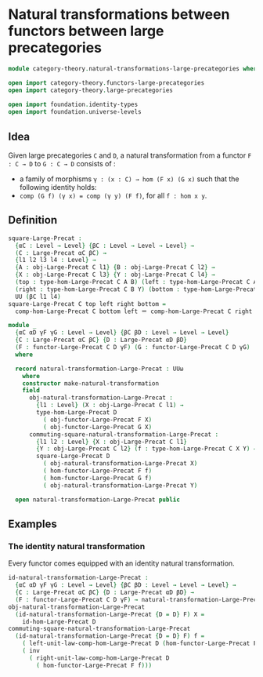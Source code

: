#  Natural transformations between functors between large precategories

```agda
module category-theory.natural-transformations-large-precategories where

open import category-theory.functors-large-precategories
open import category-theory.large-precategories
    
open import foundation.identity-types
open import foundation.universe-levels
```

## Idea

Given large precategories `C` and `D`, a natural transformation from a functor `F : C → D` to `G : C → D` consists of :
- a family of morphisms `γ : (x : C) → hom (F x) (G x)`
such that the following identity holds:
- `comp (G f) (γ x) = comp (γ y) (F f)`, for all `f : hom x y`.

## Definition

```agda
square-Large-Precat :
  {αC : Level → Level} {βC : Level → Level → Level} →
  (C : Large-Precat αC βC) →
  {l1 l2 l3 l4 : Level} →
  {A : obj-Large-Precat C l1} {B : obj-Large-Precat C l2} →
  {X : obj-Large-Precat C l3} {Y : obj-Large-Precat C l4} →
  (top : type-hom-Large-Precat C A B) (left : type-hom-Large-Precat C A X) →
  (right : type-hom-Large-Precat C B Y) (bottom : type-hom-Large-Precat C X Y) →
  UU (βC l1 l4)
square-Large-Precat C top left right bottom =
  comp-hom-Large-Precat C bottom left ＝ comp-hom-Large-Precat C right top

module _
  {αC αD γF γG : Level → Level} {βC βD : Level → Level → Level}
  {C : Large-Precat αC βC} {D : Large-Precat αD βD}
  (F : functor-Large-Precat C D γF) (G : functor-Large-Precat C D γG)
  where

  record natural-transformation-Large-Precat : UUω
    where
    constructor make-natural-transformation
    field
      obj-natural-transformation-Large-Precat :
        {l1 : Level} (X : obj-Large-Precat C l1) →
        type-hom-Large-Precat D
          ( obj-functor-Large-Precat F X)
          ( obj-functor-Large-Precat G X)
      commuting-square-natural-transformation-Large-Precat :
        {l1 l2 : Level} {X : obj-Large-Precat C l1}
        {Y : obj-Large-Precat C l2} (f : type-hom-Large-Precat C X Y) →
        square-Large-Precat D
          ( obj-natural-transformation-Large-Precat X)
          ( hom-functor-Large-Precat F f)
          ( hom-functor-Large-Precat G f)
          ( obj-natural-transformation-Large-Precat Y)

  open natural-transformation-Large-Precat public
```

## Examples

### The identity natural transformation

Every functor comes equipped with an identity natural transformation.

```agda
id-natural-transformation-Large-Precat :
  {αC αD γF γG : Level → Level} {βC βD : Level → Level → Level} →
  {C : Large-Precat αC βC} {D : Large-Precat αD βD} →
  (F : functor-Large-Precat C D γF) → natural-transformation-Large-Precat F F
obj-natural-transformation-Large-Precat
  (id-natural-transformation-Large-Precat {D = D} F) X =
    id-hom-Large-Precat D
commuting-square-natural-transformation-Large-Precat
  (id-natural-transformation-Large-Precat {D = D} F) f =
    ( left-unit-law-comp-hom-Large-Precat D (hom-functor-Large-Precat F f)) ∙
    ( inv
      ( right-unit-law-comp-hom-Large-Precat D
        ( hom-functor-Large-Precat F f)))
```
